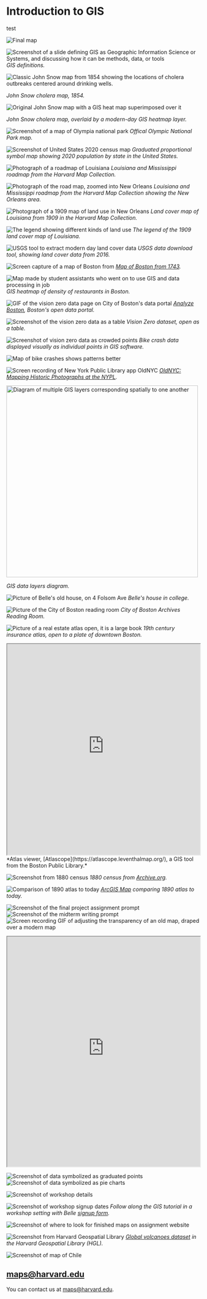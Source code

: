 # Introduction to GIS

test

![Final map](https://raw.githubusercontent.com/HarvardMapCollection/classes/main/media/the-map.png)

![Screenshot of a slide defining GIS as Geographic Information Science or Systems, and discussing how it can be methods, data, or tools](https://raw.githubusercontent.com/HarvardMapCollection/classes/main/media/GIS-intro.png)
*GIS definitions.*

![Classic John Snow map from 1854 showing the locations of cholera outbreaks centered around drinking wells.](https://raw.githubusercontent.com/HarvardMapCollection/classes/main/media/snow.jpeg)

*John Snow cholera map, 1854.*

![Original John Snow map with a GIS heat map superimposed over it](https://raw.githubusercontent.com/HarvardMapCollection/classes/main/media/snow-gis.png)

*John Snow cholera map, overlaid by a modern-day GIS heatmap layer.*


![Screenshot of a map of Olympia national park](https://raw.githubusercontent.com/HarvardMapCollection/classes/main/media/reference.png)
*Offical Olympic National Park map.*

![Screenshot of United States 2020 census map](https://raw.githubusercontent.com/HarvardMapCollection/classes/main/media/thematic.png)
*Graduated proportional symbol map showing 2020 population by state in the United States.*

![Photograph of a roadmap of Louisiana](https://raw.githubusercontent.com/HarvardMapCollection/classes/main/media/roadmap1.jpg)
*Louisiana and Mississippi roadmap from the Harvard Map Collection.*

![Photograph of the road map, zoomed into New Orleans](https://raw.githubusercontent.com/HarvardMapCollection/classes/main/media/roadmap2.jpg)
*Louisiana and Mississippi roadmap from the Harvard Map Collection showing the New Orleans area.*


![Photograph of a 1909 map of land use in New Orleans](https://raw.githubusercontent.com/HarvardMapCollection/classes/main/media/landuse.png)
*Land cover map of Louisiana from 1909 in the Harvard Map Collection.*


![The legend showing different kinds of land use](https://raw.githubusercontent.com/HarvardMapCollection/classes/main/media/landuse-legend.png)
*The legend of the 1909 land cover map of Louisiana.*


![USGS tool to extract modern day land cover data](https://raw.githubusercontent.com/HarvardMapCollection/classes/main/media/usgs.png)
*USGS data download tool, showing land cover data from 2016.*



![Screen capture of a map of Boston from ](https://raw.githubusercontent.com/HarvardMapCollection/classes/main/media/boston.png)
*[Map of Boston from 1743](https://collections.leventhalmap.org/search/commonwealth:9s161952m).*

![Map made by student assistants who went on to use GIS and data processing in job](https://raw.githubusercontent.com/HarvardMapCollection/classes/main/media/heatmap.png)
*GIS heatmap of density of restaurants in Boston.*

![GIF of the vision zero data page on City of Boston's data portal](https://raw.githubusercontent.com/HarvardMapCollection/classes/main/media/vision0.gif)
*[Analyze Boston](https://data.boston.gov/group/geospatial), Boston's open data portal.*

![Screenshot of the vision zero data as a table](https://raw.githubusercontent.com/HarvardMapCollection/classes/main/media/vision0-data.png)
*Vision Zero dataset, open as a table.*

![Screenshot of vision zero data as crowded points](https://raw.githubusercontent.com/HarvardMapCollection/classes/main/media/vision0-points.png)
*Bike crash data displayed visually as individual points in GIS software.*

![Map of bike crashes shows patterns better](https://raw.githubusercontent.com/HarvardMapCollection/classes/main/media/vision0-map.png)


![Screen recording of New York Public Library app OldNYC](https://raw.githubusercontent.com/HarvardMapCollection/classes/main/media/oldnyc.gif)
*[OldNYC: Mapping Historic Photographs at the NYPL](https://www.oldnyc.org/).* 

<img src="https://raw.githubusercontent.com/HarvardMapCollection/classes/main/media/layers.jpeg" alt="Diagram of multiple GIS layers corresponding spatially to one another" height="500">

*GIS data layers diagram.*

![Picture of Belle's old house, on 4 Folsom Ave](https://raw.githubusercontent.com/HarvardMapCollection/classes/main/media/folsom.png)
*Belle's house in college.*

![Picture of the City of Boston reading room](https://raw.githubusercontent.com/HarvardMapCollection/classes/main/media/reading-room.png)
*City of Boston Archives Reading Room.*

![Picture of a real estate atlas open, it is a large book](https://raw.githubusercontent.com/HarvardMapCollection/classes/main/media/books.png)
*19th century insurance atlas, open to a plate of downtown Boston.*

<iframe width="100%" height="550" src="https://atlascope.leventhalmap.org/#view:embed$base:000$overlay:39999059010718$zoom:18.00$center:-7914725.872110603,5210447.532772563$mode:glass$pos:204"></iframe>
*Atlas viewer, [Atlascope](https://atlascope.leventhalmap.org/), a GIS tool from the Boston Public Library.*

![Screenshot from 1880 census](https://raw.githubusercontent.com/HarvardMapCollection/classes/main/media/1880-census.png)
*1880 census from [Archive.org](https://archive.org/details/10thcensus0561unit/page/n45/mode/2up?view=theater).* 

![Comparison of 1890 atlas to today](https://raw.githubusercontent.com/HarvardMapCollection/classes/main/media/swipe.png)
*[ArcGIS Map](https://harvard-cga.maps.arcgis.com/apps/webappviewer/index.html?id=4f084606c3f64df8a32ce2ad938a43f6) comparing 1890 atlas to today.* 

![Screenshot of the final project assignment prompt](https://raw.githubusercontent.com/HarvardMapCollection/classes/main/media/final-project.png)
![Screenshot of the midterm writing prompt](https://raw.githubusercontent.com/HarvardMapCollection/classes/main/media/midterm-prompt.png)
![Screen recording GIF of adjusting the transparency of an old map, draped over a modern map](https://raw.githubusercontent.com/HarvardMapCollection/classes/main/media/poland-opacity.gif)
<iframe title="Interactive map of the Polish cities statistical data. Hovering over each city reveals information about the city." src="https://harvardmapcollection.github.io/classes/gened1140/fall-2022/assignment/demo/polish-cities/" width="100%" height="600px"></iframe>

![Screenshot of data symbolized as graduated points](https://raw.githubusercontent.com/HarvardMapCollection/classes/main/media/symbols.png)
![Screenshot of data symbolized as pie charts](https://raw.githubusercontent.com/HarvardMapCollection/classes/main/media/patterns.png)

![Screenshot of workshop details](https://raw.githubusercontent.com/HarvardMapCollection/classes/main/media/eventbrite-1.png)

![Screenshot of workshop signup dates](https://raw.githubusercontent.com/HarvardMapCollection/classes/main/media/eventbrite-2.png)
*Follow along the GIS tutorial in a workshop setting with Belle [signup form](https://www.eventbrite.com/e/gened-1140-gis-tutorial-tickets-420298884277).*

![Screenshot of where to look for finished maps on assignment website](https://raw.githubusercontent.com/HarvardMapCollection/classes/main/media/browse-maps.png)

![Screenshot from Harvard Geospatial Library](https://raw.githubusercontent.com/HarvardMapCollection/classes/main/media/volcanoes.png)
*[Global volcanoes dataset](https://hgl.harvard.edu/catalog/harvard-glb-volc) in the Harvard Geospatial Library (HGL).* 

![Screenshot of map of Chile](https://raw.githubusercontent.com/HarvardMapCollection/classes/main/media/chile.png)

## maps@harvard.edu

You can contact us at [maps@harvard.edu](mailto:maps@harvard.edu).









